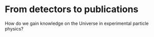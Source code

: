 # From detectors to publications

How do we gain knowledge on the Universe in experimental particle physics?

